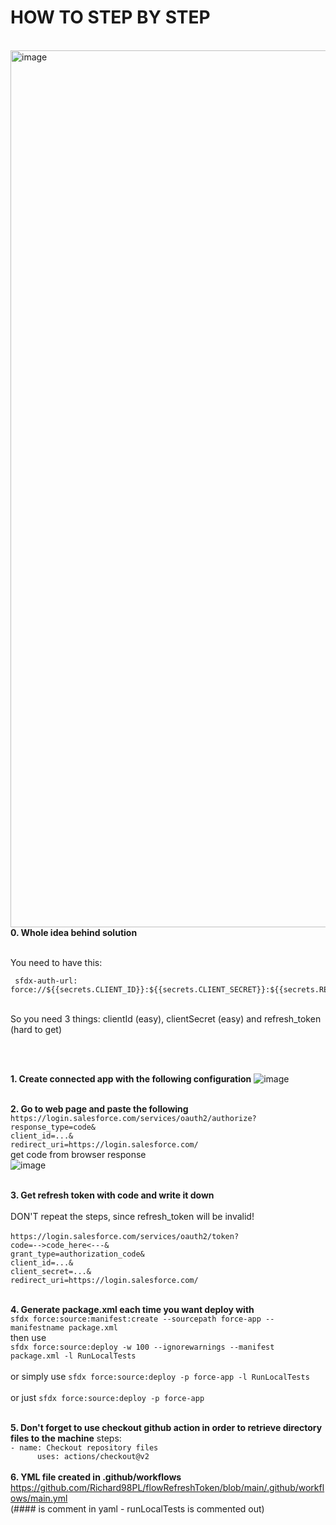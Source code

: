 <h1>HOW TO STEP BY STEP</h1>
<br>
<img width="1403" alt="image" src="https://user-images.githubusercontent.com/41301282/198689872-3eed4dff-a7b5-4603-9350-7fb248c0f2c9.png">

<br>
<b>0. Whole idea behind solution </b>

<br> You need to have this: 
<br>

     sfdx-auth-url: force://${{secrets.CLIENT_ID}}:${{secrets.CLIENT_SECRET}}:${{secrets.REFRESH_TOKEN}}@org.my.salesforce.com```

<br> So you need 3 things: clientId (easy), clientSecret (easy) and refresh_token (hard to get)

<br><br>

<b>1. Create connected app with the following configuration</b>
![image](https://user-images.githubusercontent.com/41301282/198654875-c9b5e0c7-8c26-4696-9097-cae630c65b6e.png)
<br><br>

<b>2. Go to web page and paste the following</b>
<br>```https://login.salesforce.com/services/oauth2/authorize?```
<br>```response_type=code&```
<br>```client_id=...&```
<br>```redirect_uri=https://login.salesforce.com/```
<br>
get code from browser response<br>
![image](https://user-images.githubusercontent.com/41301282/198655140-a80b5aa3-0a6b-4b80-bbcc-391683fed58c.png)
<br><br>

<b>3. Get refresh token with code and write it down </b><br>
<br>
DON'T repeat the steps, since refresh_token will be invalid!
<br>
<br>```https://login.salesforce.com/services/oauth2/token?```
<br>```code=-->code_here<---&```
<br>```grant_type=authorization_code&```
<br>```client_id=...&```
<br>```client_secret=...&```
<br>```redirect_uri=https://login.salesforce.com/```
<br><br>

<b>4. Generate package.xml each time you want deploy with</b>
<br>```sfdx force:source:manifest:create --sourcepath force-app --manifestname package.xml ```
<br>then use 
<br>```sfdx force:source:deploy -w 100 --ignorewarnings --manifest package.xml -l RunLocalTests ```
<br><br> or simply use
     ```sfdx force:source:deploy -p force-app -l RunLocalTests```
<br><br> or just
     ```sfdx force:source:deploy -p force-app```
<br><br>

<b>5. Don't forget to use checkout github action in order to retrieve directory files to the machine</b>
steps:
     <br> ```- name: Checkout repository files ```
     <br>    ```      uses: actions/checkout@v2```
<br><br>
<b>6. YML file created in .github/workflows</b>
<br> https://github.com/Richard98PL/flowRefreshToken/blob/main/.github/workflows/main.yml 
<br>(#### is comment in yaml - runLocalTests is commented out)
<br><br>



